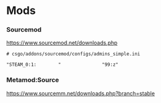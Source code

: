 # Mods

### Sourcemod

https://www.sourcemod.net/downloads.php

```
# csgo/addons/sourcemod/configs/admins_simple.ini

"STEAM_0:1:        "               "99:z"
```

### Metamod:Source

https://www.sourcemm.net/downloads.php?branch=stable

